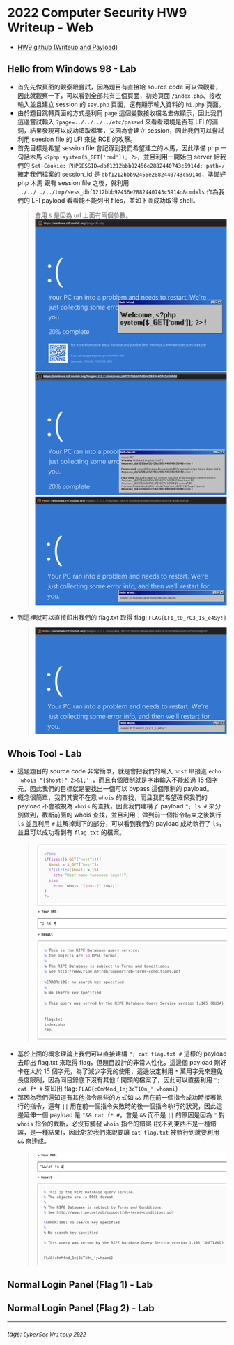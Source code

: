 # 2022 Computer Security HW9 Writeup - Web

* [HW9 github (Writeup and Payload)](https://github.com/fdff87554/Computer-Security-2022/tree/main/homework/Homework-09)

## Hello from Windows 98 - Lab
* 首先先做頁面的觀察跟嘗試，因為題目有直接給 source code 可以做觀看，因此就觀察一下，可以看到全部共有三個頁面，初始頁面 `/index.php`、接收輸入並且建立 session 的 `say.php` 頁面，還有顯示輸入資料的 `hi.php` 頁面。
* 由於題目跳轉頁面的方式是利用 `page` 這個變數接收檔名去做顯示，因此我們這邊嘗試輸入 `?page=../../../../etc/passwd` 來看看環境是否有 LFI 的漏洞，結果發現可以成功讀取檔案，又因為會建立 session，因此我們可以嘗試利用 seesion file 的 LFI 來做 RCE 的攻擊。
* 首先目標是希望 session file 會記錄到我們希望建立的木馬，因此準備 php 一句話木馬 `<?php system($_GET['cmd']); ?>`，並且利用一開始由 server 給我們的 `Set-Cookie: PHPSESSID=dbf1212bbb92456e2882440743c5914d; path=/` 確定我們檔案的 session_id 是 `dbf1212bbb92456e2882440743c5914d`，準備好 php 木馬 跟有 session file 之後，就利用 `../../../../tmp/sess_dbf1212bbb92456e2882440743c5914d&cmd=ls` 作為我們的 LFI payload 看看能不能列出 files，並如下圖成功取得 shell。
    > 會用 `&` 是因為 url 上面有兩個參數。
    > ![web-lab01-php-oneline-shell](https://raw.githubusercontent.com/fdff87554/Computer-Security-2022/main/images/web/web-lab01-php-oneline-shell.png)
    > ![web-lab01-php-session-file-LFI](https://raw.githubusercontent.com/fdff87554/Computer-Security-2022/main/images/web/web-lab01-php-session-file-LFI.png)
    > ![web-lab01-php-session-file-LFI2RCE](https://raw.githubusercontent.com/fdff87554/Computer-Security-2022/main/images/web/web-lab01-php-session-file-LFI2RCE.png)
* 到這裡就可以直接印出我們的 flag.txt 取得 flag: `FLAG{LFI_t0_rC3_1s_e4Sy!}`
    > ![web-lab01-ans](https://raw.githubusercontent.com/fdff87554/Computer-Security-2022/main/images/web/web-lab01-ans.png)


## Whois Tool - Lab
* 這題題目的 source code 非常簡單，就是會把我們的輸入 `host` 串接進 `echo 'whois "{$host}" 2>&1;';`，而且有個限制就是字串輸入不能超過 15 個字元，因此我們的目標就是要找出一個可以 bypass 這個限制的 payload。
* 概念很簡單，我們其實不在意 `whois` 的查找，而且我們希望確保我們的 payload 不會被視為 `whois` 的查找，因此我們建構了 payload `"; ls #` 來分別做到，截斷前面的 whois 查找，並且利用 `;` 做到前一個指令結束之後執行 `ls` 並且利用 `#` 註解掉剩下的部分，可以看到我們的 payload 成功執行了 `ls`，並且可以成功看到有 `flag.txt` 的檔案。
    > ![web-lab02-ls](https://raw.githubusercontent.com/fdff87554/Computer-Security-2022/main/images/web/web-lab02-ls.png)
* 基於上面的概念理論上我們可以直接建構 `"; cat flag.txt #` 這樣的 payload 去印出 flag.txt 來取得 flag，但題目設計的非常人性化，這邊個 payload 剛好卡在大於 15 個字元，為了減少字元的使用，這邊決定利用 `*` 萬用字元來避免長度限制，因為同目錄底下沒有其他 f 開頭的檔案了，因此可以直接利用 `"; cat f* #` 來印出 flag: `FLAG{c0mM4nd_1nj3cT10n_';whoami}`
* 那因為我們還知道有其他指令串些的方式如 `&&` 用在前一個指令成功時接著執行的指令，還有 `||` 用在前一個指令失敗時的後一個指令執行的狀況，因此這邊延伸一個 payload 是 `"&& cat f* #`，會是 `&&` 而不是 `||` 的原因是因為 `"` 對 `whois` 指令的截斷，必沒有觸發 `whois` 指令的錯誤 (找不到東西不是一種錯誤，是一種結果)，因此對於我們來說要讓 `cat flag.txt` 被執行到就要利用 `&&` 來達成。
    > ![web-lab02-ans](https://raw.githubusercontent.com/fdff87554/Computer-Security-2022/main/images/web/web-lab02-ans-more.png)


## Normal Login Panel (Flag 1) - Lab

## Normal Login Panel (Flag 2) - Lab



---
###### tags: `CyberSec` `Writeup` `2022`

<style>
.navbar-brand::after { content: " × Crazyfire Lee"; }
</style>